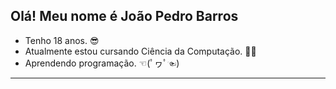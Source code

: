 ## Olá! Meu nome é João Pedro Barros

- Tenho 18 anos. 😎
- Atualmente estou cursando Ciência da Computação. 👩‍💻
- Aprendendo programação. ☜(ﾟヮﾟ☜)
---------------------------------------------------------
<div>
  <a href="https://github.com/jppn123%22%3E
  <img height="180em" src="https://github-readme-stats.vercel.app/api?username=jppn123&count_private=true&show_icons=true&theme=dark%22/%3E
</div>

<div>
  <a href="mailto:jpiluca11@gmail.com"><img src="https://img.shields.io/badge/Gmail-D14836?style=for-the-badge&logo=gmail&logoColor=white%22%3E
  ![jp's GitHub stats](https://github-readme-stats.vercel.app/api?username=jppn123&show_icons=true&theme=dracula)
</div>
